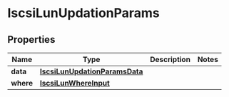 

# IscsiLunUpdationParams


## Properties

Name | Type | Description | Notes
------------ | ------------- | ------------- | -------------
**data** | [**IscsiLunUpdationParamsData**](IscsiLunUpdationParamsData.md) |  | 
**where** | [**IscsiLunWhereInput**](IscsiLunWhereInput.md) |  | 



